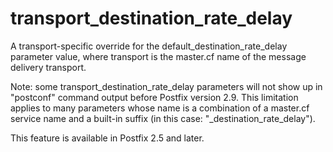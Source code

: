 # transport_destination_rate_delay 

 A transport-specific override for the default_destination_rate_delay
parameter value, where transport is the master.cf name of
the message delivery transport. 

 Note: some transport_destination_rate_delay parameters
will not show up in "postconf" command output before Postfix version
2.9.  This limitation applies to many parameters whose name is a
combination of a master.cf service name and a built-in suffix (in
this case: "_destination_rate_delay"). 

 This feature is available in Postfix 2.5 and later. 


